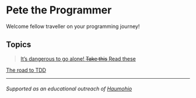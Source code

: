 # Pete the Programmer

Welcome fellow traveller on your programming journey!


## Topics

> [It’s dangerous to go alone! ~~Take this~~ Read these][1]

[The road to TDD](/road-to-tdd/)


---
###### Supported as an educational outreach of [Haumohio](http://haumohio.com)

[1]:https://en.wikipedia.org/wiki/It%27s_dangerous_to_go_alone!
